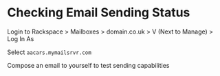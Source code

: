 # Checking Email Sending Status
Login to Rackspace > Mailboxes > domain.co.uk > V (Next to Manage) > Log In As

Select `aacars.mymailsrvr.com`

Compose an email to yourself to test sending capabilities
